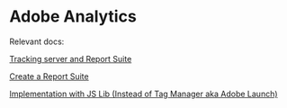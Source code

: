 # Adobe Analytics

Relevant docs:

[Tracking server and Report Suite](https://experienceleague.adobe.com/docs/analytics-learn/tutorials/implementation/implementation-basics/how-to-identify-your-analytics-tracking-server-and-report-suites.html?lang=en)

[Create a Report Suite](https://experienceleague.adobe.com/docs/analytics/admin/manage-report-suites/new-report-suite/t-create-a-report-suite.html?lang=en)

[Implementation with JS Lib (Instead of Tag Manager aka Adobe Launch)](https://experienceleague.adobe.com/docs/analytics/implementation/js/overview.html?lang=en)